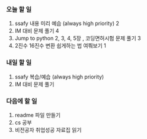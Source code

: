 ### 오늘 할 일
1. ssafy 내용 미리 예습 (always high priority) 2
3. IM 대비 문제 풀기 4
4. Jump to python 2, 3, 4, 5장  , 코딩면허시험 문제 풀기 3
4. 2진수 16진수 변환 쉽게하는 법 여쭤보기 1

### 내일 할 일
1. ssafy 복습/예습 (always high priority)
2. IM 대비 문제 풀기

### 다음에 할 일
1. readme 파일 만들기
3. cs 공부
5. 비전공자 취업성공 자료집 읽기